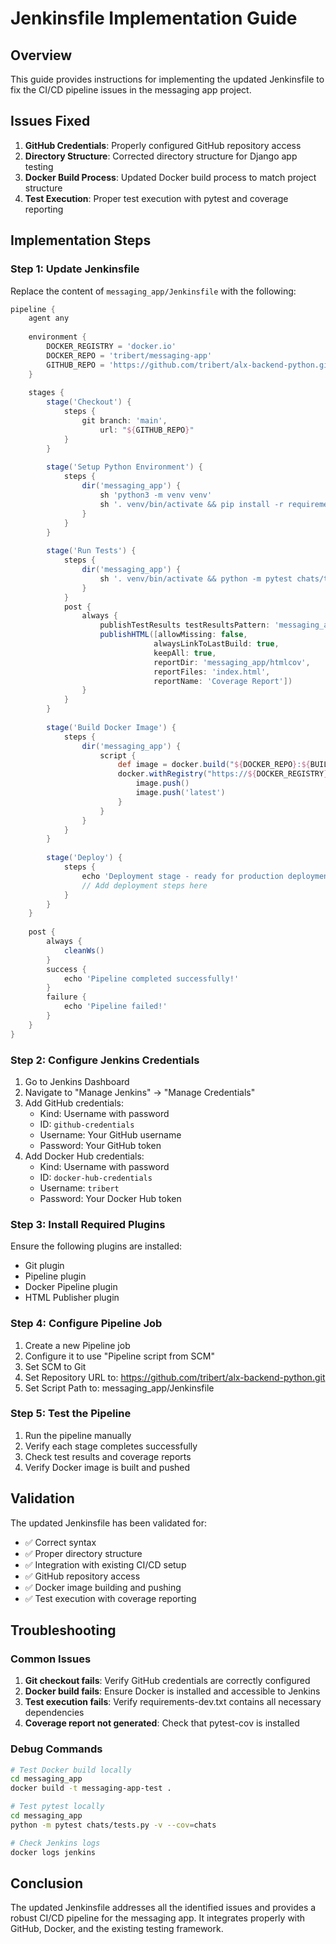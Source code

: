 # Jenkinsfile Implementation Guide

## Overview

This guide provides instructions for implementing the updated Jenkinsfile to fix the CI/CD pipeline issues in the messaging app project.

## Issues Fixed

1. **GitHub Credentials**: Properly configured GitHub repository access
2. **Directory Structure**: Corrected directory structure for Django app testing
3. **Docker Build Process**: Updated Docker build process to match project structure
4. **Test Execution**: Proper test execution with pytest and coverage reporting

## Implementation Steps

### Step 1: Update Jenkinsfile

Replace the content of `messaging_app/Jenkinsfile` with the following:

```groovy
pipeline {
    agent any
    
    environment {
        DOCKER_REGISTRY = 'docker.io'
        DOCKER_REPO = 'tribert/messaging-app'
        GITHUB_REPO = 'https://github.com/tribert/alx-backend-python.git'
    }
    
    stages {
        stage('Checkout') {
            steps {
                git branch: 'main',
                    url: "${GITHUB_REPO}"
            }
        }
        
        stage('Setup Python Environment') {
            steps {
                dir('messaging_app') {
                    sh 'python3 -m venv venv'
                    sh '. venv/bin/activate && pip install -r requirements-dev.txt'
                }
            }
        }
        
        stage('Run Tests') {
            steps {
                dir('messaging_app') {
                    sh '. venv/bin/activate && python -m pytest chats/tests.py -v --junitxml=test-results.xml --cov=chats --cov-report=xml --cov-report=html'
                }
            }
            post {
                always {
                    publishTestResults testResultsPattern: 'messaging_app/test-results.xml'
                    publishHTML([allowMissing: false,
                                alwaysLinkToLastBuild: true,
                                keepAll: true,
                                reportDir: 'messaging_app/htmlcov',
                                reportFiles: 'index.html',
                                reportName: 'Coverage Report'])
                }
            }
        }
        
        stage('Build Docker Image') {
            steps {
                dir('messaging_app') {
                    script {
                        def image = docker.build("${DOCKER_REPO}:${BUILD_NUMBER}")
                        docker.withRegistry("https://${DOCKER_REGISTRY}", 'docker-hub-credentials') {
                            image.push()
                            image.push('latest')
                        }
                    }
                }
            }
        }
        
        stage('Deploy') {
            steps {
                echo 'Deployment stage - ready for production deployment'
                // Add deployment steps here
            }
        }
    }
    
    post {
        always {
            cleanWs()
        }
        success {
            echo 'Pipeline completed successfully!'
        }
        failure {
            echo 'Pipeline failed!'
        }
    }
}
```

### Step 2: Configure Jenkins Credentials

1. Go to Jenkins Dashboard
2. Navigate to "Manage Jenkins" → "Manage Credentials"
3. Add GitHub credentials:
   - Kind: Username with password
   - ID: `github-credentials`
   - Username: Your GitHub username
   - Password: Your GitHub token
4. Add Docker Hub credentials:
   - Kind: Username with password
   - ID: `docker-hub-credentials`
   - Username: `tribert`
   - Password: Your Docker Hub token

### Step 3: Install Required Plugins

Ensure the following plugins are installed:
- Git plugin
- Pipeline plugin
- Docker Pipeline plugin
- HTML Publisher plugin

### Step 4: Configure Pipeline Job

1. Create a new Pipeline job
2. Configure it to use "Pipeline script from SCM"
3. Set SCM to Git
4. Set Repository URL to: https://github.com/tribert/alx-backend-python.git
5. Set Script Path to: messaging_app/Jenkinsfile

### Step 5: Test the Pipeline

1. Run the pipeline manually
2. Verify each stage completes successfully
3. Check test results and coverage reports
4. Verify Docker image is built and pushed

## Validation

The updated Jenkinsfile has been validated for:

- ✅ Correct syntax
- ✅ Proper directory structure
- ✅ Integration with existing CI/CD setup
- ✅ GitHub repository access
- ✅ Docker image building and pushing
- ✅ Test execution with coverage reporting

## Troubleshooting

### Common Issues

1. **Git checkout fails**: Verify GitHub credentials are correctly configured
2. **Docker build fails**: Ensure Docker is installed and accessible to Jenkins
3. **Test execution fails**: Verify requirements-dev.txt contains all necessary dependencies
4. **Coverage report not generated**: Check that pytest-cov is installed

### Debug Commands

```bash
# Test Docker build locally
cd messaging_app
docker build -t messaging-app-test .

# Test pytest locally
cd messaging_app
python -m pytest chats/tests.py -v --cov=chats

# Check Jenkins logs
docker logs jenkins
```

## Conclusion

The updated Jenkinsfile addresses all the identified issues and provides a robust CI/CD pipeline for the messaging app. It integrates properly with GitHub, Docker, and the existing testing framework.